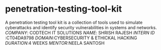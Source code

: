 # penetration-testing-tool-kit
A penetration testing tool kit is a collection of tools used to simulate cyberattacks and identify security vulnerabilities in systems and networks.
*COMPANY*: CODTECH IT SOLUTIONS 
*NAME*: SHRISH RAJESH
*INTERN ID* :CT04DA9798
*DOMAIN*:CYBERSECURITY & ETHICKAL HACKING 
*DURATION*:4 WEEKS
*MENTOR*:NEELA SANTOSH

